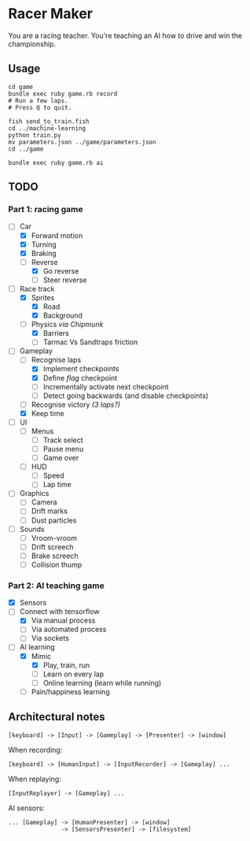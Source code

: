 # Racer Maker

You are a racing teacher. You're teaching an AI how to drive and win the championship.

## Usage

```
cd game
bundle exec ruby game.rb record
# Run a few laps.
# Press Q to quit.

fish send_to_train.fish
cd ../machine-learning
python train.py
mv parameters.json ../game/parameters.json
cd ../game

bundle exec ruby game.rb ai
```

## TODO

### Part 1: racing game

- [ ] Car
    - [x] Forward motion
    - [x] Turning
    - [x] Braking
    - [ ] Reverse
        - [x] Go reverse
        - [ ] Steer reverse
- [ ] Race track
    - [x] Sprites
        - [x] Road
        - [x] Background
    - [ ] Physics _via Chipmunk_
        - [x] Barriers
        - [ ] Tarmac Vs Sandtraps friction
- [ ] Gameplay
    - [ ] Recognise laps
        - [x] Implement checkpoints
        - [x] Define _flag_ checkpoint
        - [ ] Incrementally activate next checkpoint
        - [ ] Detect going backwards (and disable checkpoints)
    - [ ] Recognise victory _(3 laps?)_
    - [x] Keep time
- [ ] UI
    - [ ] Menus
        - [ ] Track select
        - [ ] Pause menu
        - [ ] Game over
    - [ ] HUD
        - [ ] Speed
        - [ ] Lap time
- [ ] Graphics
    - [ ] Camera
    - [ ] Drift marks
    - [ ] Dust particles
- [ ] Sounds
    - [ ] Vroom-vroom
    - [ ] Drift screech
    - [ ] Brake screech
    - [ ] Collision thump

### Part 2: AI teaching game

- [x] Sensors
- [ ] Connect with tensorflow
    - [x] Via manual process
    - [ ] Via automated process
    - [ ] Via sockets
- [ ] AI learning
    - [x] Mimic
        - [x] Play, train, run
        - [ ] Learn on every lap
        - [ ] Online learning (learn while running)
    - [ ] Pain/happiness learning

## Architectural notes

```
[keyboard] -> [Input] -> [Gameplay] -> [Presenter] -> [window]
```

When recording:

```
[keyboard] -> [HumanInput] -> [InputRecorder] -> [Gameplay] ...
```

When replaying:

```
[InputReplayer] -> [Gameplay] ...
```

AI sensors:

```
... [Gameplay] -> [HumanPresenter] -> [window]
               -> [SensorsPresenter] -> [filesystem]
```
